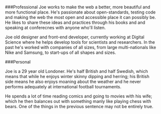 ###Professional
Joe works to make the web a better, more beautiful and more functional place. He's passionate about open-standards, testing code and making the web the most open and accessible place it can possibly be. He likes to share these ideas and practices through his books and and speaking at conferecnes with anyone who'll listen.

Joe old designer and front-end developer, currently working at Digital Science where he helps develop tools for scientists and researchers. In the past he's worked with companies of all sizes, from large multi-nationals like Nike and Samsung, to start-ups of all shapes and sizes.

###Personal

Joe is a 29 year old Londoner. He's half British and half Swedish, which means that while he enjoys winter skinny dipping and herring; his British side means he also enjoys moaning about the weather and he never performs adequately at international football tournaments.

He spends a lot of time reading comics and going to movies with his wife; which he then balances out with something manly like playing chess with bears. One of the things in the previous sentence may not be entirely true.